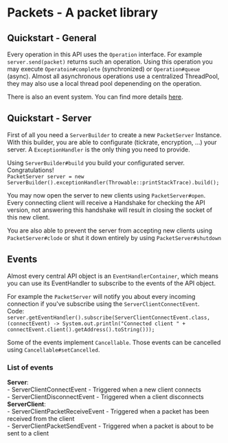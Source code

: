 # Packets - A packet library

## Quickstart - General
Every operation in this API uses the <code>Operation</code> interface.
For example <code>server.send(packet)</code> returns such an operation.
Using this operation you may execute <code>Operatoin#complete</code> (synchronized) or <code>Operation#queue</code> (async).
Almost all asynchronous operations use a centralized ThreadPool, they may also use a local thread pool depenending on the operation.

There is also an event system. You can find more details <a href='#Events'>here</a>.

## Quickstart - Server
First of all you need a <code>ServerBuilder</code> to create a new <code>PacketServer</code> Instance.
With this builder, you are able to configurate (tickrate, encryption, ...) your server. A <code>ExceptionHandler</code> is the only thing you need to provide.<br>

Using <code>ServerBuilder#build</code> you build your configurated server. Congratulations!<br>
<code>PacketServer server = new ServerBuilder().exceptionHandler(Throwable::printStackTrace).build();</code>

You may now open the server to new clients using <code>PacketServer#open</code>.<br>
Every connecting client will receive a Handshake for checking the API version, not answering this handshake will result in closing the socket of this new client.

You are also able to prevent the server from accepting new clients using <code>PacketServer#clode</code> or shut it down entirely by using <code>PacketServer#shutdown</code>

## Events
Almost every central API object is an <code>EventHandlerContainer</code>, which means you can use its EventHandler to subscribe to the events of the API object.

For example the <code>PacketServer</code> will notify you about every incoming connection if you've subscribe using the <code>ServerClientConnectEvent</code>.<br>
Code:<br>
<code>server.getEventHandler().subscribe(ServerClientConnectEvent.class, (connectEvent) -> System.out.println("Connected client " + connectEvent.client().getAddress().toString()));
</code>

Some of the events implement <code>Cancellable</code>. Those events can be cancelled using <code>Cancellable#setCancelled</code>.

### List of events
  **Server**:<br>
    - ServerClientConnectEvent - Triggered when a new client connects<br>
    - ServerClientDisconnectEvent - Triggered when a client disconnects<br>
    **ServerClient**:<br>
      - ServerClientPacketReceiveEvent - Triggered when a packet has been received from the client<br>
      - ServerClientPacketSendEvent - Triggered when a packet is about to be sent to a client<br>
